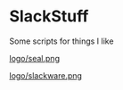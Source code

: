 SlackStuff
==========

Some scripts for things I like

[logo/seal.png](https://creativecommons.org/licenses/by-nc-sa/4.0/)


[logo/slackware.png](http://www.slackware.com)

